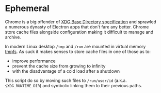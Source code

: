 # Ephemeral

Chrome is a big offender of [XDG Base Directory specification](https://specifications.freedesktop.org/basedir-spec/basedir-spec-latest.html) and sprawled a numerous dynasty of Electron apps that don't fare any better.
Chrome store cache files alongside configuration making it difficult to manage and archive.

In modern Linux desktop `/tmp` and `/run` are mounted in virtual memory [tmpfs](https://www.kernel.org/doc/html/latest/filesystems/tmpfs.html). As suck it makes senses to store cache files in one of those as to:

- improve performance
- prevent the cache size from growing to infinity
- with the disadvantage of a cold load after a shutdown

This script do so by moving such files to `/run/user/id` (a.k.a. `$XDG_RUNTIME_DIR`) and symbolic linking them to their previous paths.
